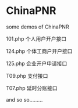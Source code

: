 # ChinaPNR
some demos of ChinaPNR

101.php 个人用户开户接口

124.php 个体工商户开户接口

125.php 企业开户申请接口

T09.php 支付接口

T07.php 延时分账接口

and  so so.........